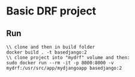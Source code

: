 # Basic DRF project

## Run


```
\\ clone and then in build folder
docker build . -t basedjango:2
\\ clone project into "mydrf" volume and then:
sudo docker run --rm -it -p 8000:8000 -v mydrf:/usr/src/app/mydjangoapp basedjango:2
```


